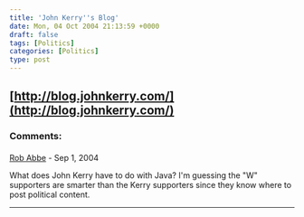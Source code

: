 ```yaml
---
title: 'John Kerry''s Blog'
date: Mon, 04 Oct 2004 21:13:59 +0000
draft: false
tags: [Politics]
categories: [Politics]
type: post
---
```


[http://blog.johnkerry.com/](http://blog.johnkerry.com/)
---
### Comments:
#### 
[Rob Abbe]( "") - <time datetime="2004-09-13 12:24:53">Sep 1, 2004</time>

What does John Kerry have to do with Java? I'm guessing the "W" supporters are smarter than the Kerry supporters since they know where to post political content.
<hr />

